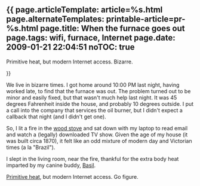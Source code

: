 {{
page.articleTemplate: article=%s.html
page.alternateTemplates: printable-article=pr-%s.html
page.title: When the furnace goes out
page.tags: wifi, furnace, Internet
page.date: 2009-01-21 22:04:51
noTOC: true
---
Primitive heat, but modern Internet access. Bizarre.


}}

We live in bizarre times. I got home around 10:00 PM last night,
having worked late, to find that the furnace was out. The problem
turned out to be minor and easily fixed, but that wasn't much help
last night. It was 45 degrees Fahrenheit inside the house, and
probably 10 degrees outside. I put a call into the company that
services the oil burner, but I didn't expect a callback that night
(and I didn't get one).

So, I lit a fire in the [wood stove][]
and sat down with my laptop to read email and watch a (legally)
downloaded TV show. Given the age of my house (it was built circa
1870), it felt like an odd mixture of modern day and Victorian
times (a la "Brazil").

I slept in the living room, near the fire, thankful for the extra
body heat imparted by my canine buddy,
[Basil][].

[Primitive heat][], but
modern Internet access. Go figure.

[wood stove]: http://www.regency-fire.com/
[Basil]: http://www.clapper.org/menagerie/basil-1.jpg
[Primitive heat]: http://www.ssrsi.org/sr2/Heat/primheat.htm
